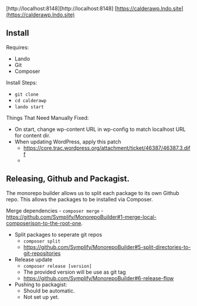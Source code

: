 [http://localhost:8148][http://localhost:8148]
[https://calderawp.lndo.site](https://calderawp.lndo.site)



## Install
Requires:
* Lando
* Git
* Composer

Install Steps:
* `git clone  `
* `cd calderawp`
* `lando start`

Things That Need Manually Fixed:
* On start, change wp-content URL in wp-config to match localhost URL for content dir.
* When updating WordPress, apply this patch
    - https://core.trac.wordpress.org/attachment/ticket/46387/46387.3.diff
    - 


## Releasing, Github and Packagist.
The monorepo builder allows us to split each package to its own Github repo. This allows the packages to be installed via Composer.

 Merge dependencies
    -  `composer merge`
    - https://github.com/Symplify/MonorepoBuilder#1-merge-local-composerjson-to-the-root-one.
* Split packages to seperate git repos
    - `composer split`
    - https://github.com/Symplify/MonorepoBuilder#5-split-directories-to-git-repositories
* Release update
    - `composer release [version]`
    - The provided version will be use as git tag
    - https://github.com/Symplify/MonorepoBuilder#6-release-flow
* Pushing to packagist:
    - Should be automatic.
    - Not set up yet.
